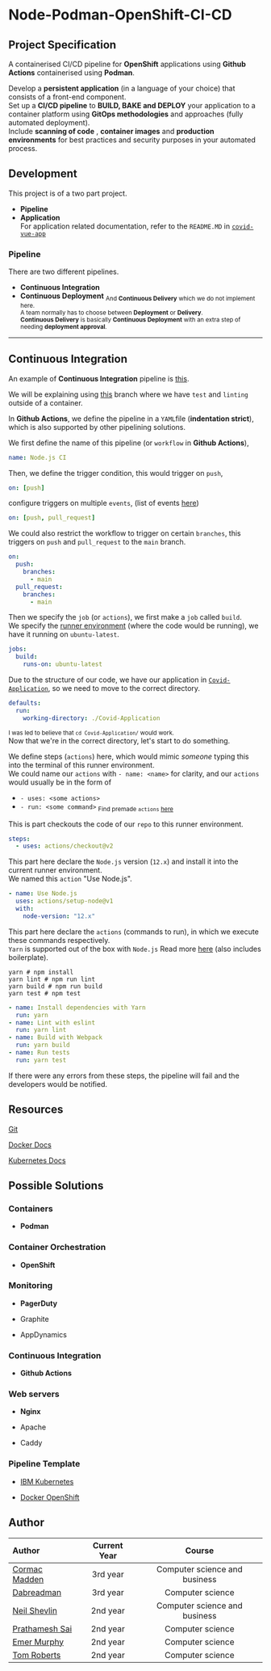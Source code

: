# Node-Podman-OpenShift-CI-CD

## Project Specification

A containerised CI/CD pipeline for **OpenShift** applications using **Github Actions** containerised using **Podman**.

Develop a **persistent application** (in a language of your choice) that consists of a front-end component.  
Set up a **CI/CD pipeline** to **BUILD, BAKE and DEPLOY** your application to a container platform using **GitOps methodologies** and approaches (fully automated deployment).  
Include **scanning of code** , **container images** and **production environments** for best practices and security purposes in your automated process.

## Development

This project is of a two part project.

- **Pipeline**
- **Application**  
  For application related documentation, refer to the `README.MD` in [`covid-vue-app`](https://github.com/dabreadman/Node-Podman-OpenShift-CI-CD/tree/main/covid-vue-app)

### Pipeline

There are two different pipelines.

- **Continuous Integration**
- **Continuous Deployment**
  <sub>And **Continuous Delivery** which we do not implement here.  
  A team normally has to choose between **Deployment** or **Delivery**.  
  **Continuous Delivery** is basically **Continuous Deployment** with an extra step of needing **deployment approval**.</sub>

---

## Continuous Integration

An example of **Continuous Integration** pipeline is [this](https://github.com/dabreadman/Node-Podman-OpenShift-CI-CD/blob/3d502434fd4edbf433f45945ca151c0c91cd2994/.github/workflows/node.js.yml).

We will be explaining using [this](https://github.com/dabreadman/Node-Podman-OpenShift-CI-CD/tree/3d502434fd4edbf433f45945ca151c0c91cd2994) branch where we have `test` and `linting` outside of a container.

In **Github Actions**, we define the pipeline in a `YAML`file (**indentation strict**), which is also supported by other pipelining solutions.

We first define the name of this pipeline (or `workflow` in **Github Actions**),

```yaml
name: Node.js CI
```

Then, we define the trigger condition, this would trigger on `push`,

```yaml
on: [push]
```

configure triggers on multiple `events`, (list of events [here](https://docs.github.com/en/actions/reference/events-that-trigger-workflows))

```yaml
on: [push, pull_request]
```

We could also restrict the workflow to trigger on certain `branches`, this triggers on `push` and `pull_request` to the `main` branch.

```yaml
on:
  push:
    branches:
      - main
  pull_request:
    branches:
      - main
```

Then we specify the `job` (or `actions`), we first make a `job` called `build`.  
We specify the [runner environment](https://docs.github.com/en/actions/reference/workflow-syntax-for-github-actions#jobsjob_idruns-on) (where the code would be running), we have it running on `ubuntu-latest`.

```yaml
jobs:
  build:
    runs-on: ubuntu-latest
```

Due to the structure of our code, we have our application in [`Covid-Application`](https://github.com/dabreadman/Node-Podman-OpenShift-CI-CD/tree/3d502434fd4edbf433f45945ca151c0c91cd2994/Covid-Application), so we need to move to the correct directory.

```yaml
defaults:
  run:
    working-directory: ./Covid-Application
```

<sub>I was led to believe that `cd Covid-Application/` would work.</sub>  
Now that we're in the correct directory, let's start to do something.

We define steps (`actions`) here, which would mimic _someone_ typing this into the terminal of this runner environment.  
We could name our `actions` with `- name: <name>` for clarity, and our `actions` would usually be in the form of

- `- uses: <some actions>`
- `- run: <some command>`
  <sub>Find premade `actions` [here](https://github.com/marketplace/actions)</sub>

This is part checkouts the code of our `repo` to this runner environment.

```yaml
steps:
  - uses: actions/checkout@v2
```

This part here declare the `Node.js` version (`12.x`) and install it into the current runner environment.  
We named this `action` "Use Node.js".

```yaml
- name: Use Node.js
  uses: actions/setup-node@v1
  with:
    node-version: "12.x"
```

This part here declare the `actions` (commands to run), in which we execute these commands respectively.  
`Yarn` is supported out of the box with `Node.js`
Read more [here](https://docs.github.com/en/actions/guides/building-and-testing-nodejs) (also includes boilerplate).

```
yarn # npm install
yarn lint # npm run lint
yarn build # npm run build
yarn test # npm test
```

```yaml
- name: Install dependencies with Yarn
  run: yarn
- name: Lint with eslint
  run: yarn lint
- name: Build with Webpack
  run: yarn build
- name: Run tests
  run: yarn test
```

If there were any errors from these steps, the pipeline will fail and the developers would be notified.

## Resources

[Git](https://git-scm.com/book/en/v2)

[Docker Docs](https://docs.docker.com/)

[Kubernetes Docs](https://www.docker.com/products/kubernetes)

## Possible Solutions

### Containers

- **Podman**

### Container Orchestration

- **OpenShift**

### Monitoring

- **PagerDuty**

- Graphite

- AppDynamics

### Continuous Integration

- **Github Actions**

### Web servers

- **Nginx**

- Apache

- Caddy

### Pipeline Template

- [IBM Kubernetes](https://github.com/actions/starter-workflows/blob/c59b62dee0eae1f9f368b7011cf05c2fc42cf084/ci/ibm.yml)

- [Docker OpenShift](https://github.com/actions/starter-workflows/blob/c59b62dee0eae1f9f368b7011cf05c2fc42cf084/ci/openshift.yml)

## Author

| Author                                           | Current Year |            Course             |
| :----------------------------------------------- | :----------: | :---------------------------: |
| [Cormac Madden](https://github.com/cormacmadden) |   3rd year   | Computer science and business |
| [Dabreadman](https://github.com/dabreadman)      |   3rd year   |       Computer science        |
| [Neil Shevlin](https://github.com/neilshevlin)   |   2nd year   | Computer science and business |
| [Prathamesh Sai](https://github.com/saisankp)    |   2nd year   |       Computer science        |
| [Emer Murphy](https://github.com/emer289)        |   2nd year   |       Computer science        |
| [Tom Roberts](https://github.com/tomroberts201)  |   2nd year   |       Computer science        |
